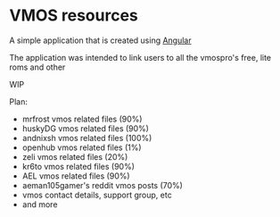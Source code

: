 # VMOS resources

A simple application that is created using [Angular](https://angular.io/)

The application was intended to link users to all the vmospro's free, lite roms and other

WIP

Plan:
- mrfrost vmos related files (90%) 
- huskyDG vmos related files (90%)
- andnixsh vmos related files (100%)
- openhub vmos related files (1%)
- zeli vmos related files (20%)
- kr6to vmos related files (90%)
- AEL vmos related files (90%) 
- aeman105gamer's reddit vmos posts (70%)
- vmos contact details, support group, etc
- and more




